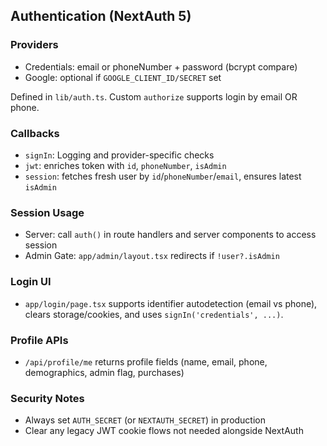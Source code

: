 ## Authentication (NextAuth 5)

### Providers

- Credentials: email or phoneNumber + password (bcrypt compare)
- Google: optional if `GOOGLE_CLIENT_ID/SECRET` set

Defined in `lib/auth.ts`. Custom `authorize` supports login by email OR phone.

### Callbacks

- `signIn`: Logging and provider-specific checks
- `jwt`: enriches token with `id`, `phoneNumber`, `isAdmin`
- `session`: fetches fresh user by `id`/`phoneNumber`/`email`, ensures latest `isAdmin`

### Session Usage

- Server: call `auth()` in route handlers and server components to access session
- Admin Gate: `app/admin/layout.tsx` redirects if `!user?.isAdmin`

### Login UI

- `app/login/page.tsx` supports identifier autodetection (email vs phone), clears storage/cookies, and uses `signIn('credentials', ...)`.

### Profile APIs

- `/api/profile/me` returns profile fields (name, email, phone, demographics, admin flag, purchases)

### Security Notes

- Always set `AUTH_SECRET` (or `NEXTAUTH_SECRET`) in production
- Clear any legacy JWT cookie flows not needed alongside NextAuth



